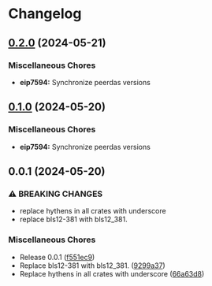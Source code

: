 # Changelog

## [0.2.0](https://github.com/crate-crypto/peerdas-kzg/compare/eip7594-v0.1.0...eip7594-v0.2.0) (2024-05-21)


### Miscellaneous Chores

* **eip7594:** Synchronize peerdas versions

## [0.1.0](https://github.com/crate-crypto/peerdas-kzg/compare/eip7594-v0.0.1...eip7594-v0.1.0) (2024-05-20)


### Miscellaneous Chores

* **eip7594:** Synchronize peerdas versions

## 0.0.1 (2024-05-20)


### ⚠ BREAKING CHANGES

* replace hythens in all crates with underscore
* replace bls12-381 with bls12_381.

### Miscellaneous Chores

* Release 0.0.1 ([f551ec9](https://github.com/crate-crypto/peerdas-kzg/commit/f551ec9f7c045dfa06024ee223067d3cc05ec169))
* Replace bls12-381 with bls12_381. ([9299a37](https://github.com/crate-crypto/peerdas-kzg/commit/9299a37493317e0aabbe027de2771f11607ff418))
* Replace hythens in all crates with underscore ([66a63d8](https://github.com/crate-crypto/peerdas-kzg/commit/66a63d839ac475f79ae19c4cd340f9987f431b30))
